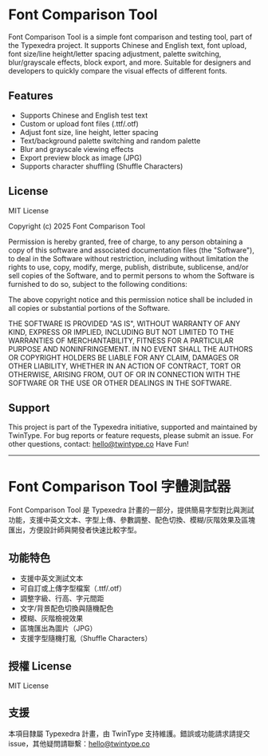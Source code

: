 

# Font Comparison Tool

Font Comparison Tool is a simple font comparison and testing tool, part of the Typexedra project. It supports Chinese and English text, font upload, font size/line height/letter spacing adjustment, palette switching, blur/grayscale effects, block export, and more. Suitable for designers and developers to quickly compare the visual effects of different fonts.

## Features
- Supports Chinese and English test text
- Custom or upload font files (.ttf/.otf)
- Adjust font size, line height, letter spacing
- Text/background palette switching and random palette
- Blur and grayscale viewing effects
- Export preview block as image (JPG)
- Supports character shuffling (Shuffle Characters)

## License
MIT License

Copyright (c) 2025 Font Comparison Tool

Permission is hereby granted, free of charge, to any person obtaining a copy
of this software and associated documentation files (the "Software"), to deal
in the Software without restriction, including without limitation the rights
to use, copy, modify, merge, publish, distribute, sublicense, and/or sell
copies of the Software, and to permit persons to whom the Software is
furnished to do so, subject to the following conditions:

The above copyright notice and this permission notice shall be included in all
copies or substantial portions of the Software.

THE SOFTWARE IS PROVIDED "AS IS", WITHOUT WARRANTY OF ANY KIND, EXPRESS OR
IMPLIED, INCLUDING BUT NOT LIMITED TO THE WARRANTIES OF MERCHANTABILITY,
FITNESS FOR A PARTICULAR PURPOSE AND NONINFRINGEMENT. IN NO EVENT SHALL THE
AUTHORS OR COPYRIGHT HOLDERS BE LIABLE FOR ANY CLAIM, DAMAGES OR OTHER
LIABILITY, WHETHER IN AN ACTION OF CONTRACT, TORT OR OTHERWISE, ARISING FROM,
OUT OF OR IN CONNECTION WITH THE SOFTWARE OR THE USE OR OTHER DEALINGS IN THE
SOFTWARE.


## Support
This project is part of the Typexedra initiative, supported and maintained by TwinType. For bug reports or feature requests, please submit an issue. For other questions, contact: hello@twintype.co
Have Fun!

---


# Font Comparison Tool 字體測試器

Font Comparison Tool 是 Typexedra 計畫的一部分，提供簡易字型對比與測試功能，支援中英文文本、字型上傳、參數調整、配色切換、模糊/灰階效果及區塊匯出，方便設計師與開發者快速比較字型。

## 功能特色
- 支援中英文測試文本
- 可自訂或上傳字型檔案（.ttf/.otf）
- 調整字級、行高、字元間距
- 文字/背景配色切換與隨機配色
- 模糊、灰階檢視效果
- 區塊匯出為圖片（JPG）
- 支援字型隨機打亂（Shuffle Characters）

## 授權 License
MIT License


## 支援
本項目隸屬 Typexedra 計畫，由 TwinType 支持維護。錯誤或功能請求請提交 issue，其他疑問請聯繫：hello@twintype.co